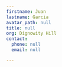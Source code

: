 ```yaml
---
firstname: Juan
lastname: Garcia
avatar_path: null
title: null
org: Dignowity Hill
contact:
  phone: null
  email: null

---
```


